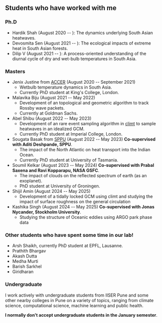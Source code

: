 ## Students who have worked with me

### Ph.D

* Hardik Shah (August 2020 -- ): The dynamics underlying South Asian heatwaves.
* Devosmita Sen (August 2021 -- ): The ecological impacts of extreme heat in South Asian forests.
* Dilip V (August 2021 -- ): A process-oriented understanding of the diurnal cycle of dry and wet-bulb temperatures in South Asia.

### Masters

* Jenix Justine from [ACCER](http://accer.kau.in/) (August 2020 -- September 2021)
  * Wetbulb temperature dynamics in South Asia.
  * Currently PhD student at King's College, London.
* Malavika Biju (August 2021 -- May 2022)
  * Development of an topological and geometric algorithm to track Rossby wave packets.
  * Currently at Goldman Sachs.
* Abel Shibu (August 2022 -- May 2023)
  * Development of an rare event sampling algorithm in [climt](http://climt.readthedocs.io) to sample heatwaves in an idealized GCM.
  * Currently PhD student at Imperial College, London.
* Sougata Basak from [SPPU](http://www.unipune.ac.in/) (August 2022 -- May 2023) **Co-supervised with Aditi Deshpande, SPPU**.
  * The impact of the North Atlantic on heat transport into the Indian Ocean.
  * Currently PhD student at University of Tasmania.
* Soumil Kelkar (August 2023 -- May 2024) **Co-supervised with Prabal Saxena and Ravi Kopparapu, NASA GSFC**.
  * The impact of clouds on the reflected spectrum of earth (as an exoplanet).
  * PhD student at University of Groningen.
* Shijil Amin (August 2024 -- May 2025)
  * Development of a tidally locked GCM using climt and studying the impact of surface roughness on the general circulation
* Kashika Singh (August 2024 -- May 2025) **Co-supervised with Jonas Nycander, Stockholm University**.
  * Studying the structure of Oceanic eddies using ARGO park phase data

### Other students who have spent some time in our lab!
* Arsh Shaikh, currently PhD student at EPFL, Lausanne.
* Prathith Bhargav
* Akash Dutta
* Medha Murti
* Barish Sarkhel
* Giridharan
    
### Undergraduate

I work actively with undergraduate students from IISER Pune and some other nearby colleges in Pune on a variety of topics, ranging from climate science, computational science, machine learning and public health.

**I normally don't accept undergraduate students in the January semester**.
